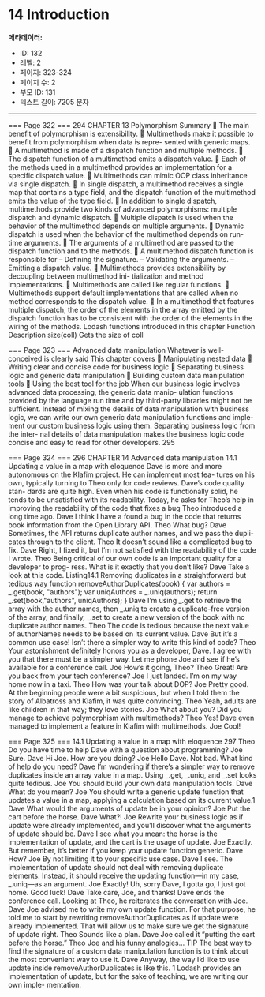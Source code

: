 # 14 Introduction

**메타데이터:**
- ID: 132
- 레벨: 2
- 페이지: 323-324
- 페이지 수: 2
- 부모 ID: 131
- 텍스트 길이: 7205 문자

---

=== Page 322 ===
294 CHAPTER 13 Polymorphism
Summary
 The main benefit of polymorphism is extensibility.
 Multimethods make it possible to benefit from polymorphism when data is repre-
sented with generic maps.
 A multimethod is made of a dispatch function and multiple methods.
 The dispatch function of a multimethod emits a dispatch value.
 Each of the methods used in a multimethod provides an implementation for a
specific dispatch value.
 Multimethods can mimic OOP class inheritance via single dispatch.
 In single dispatch, a multimethod receives a single map that contains a type field,
and the dispatch function of the multimethod emits the value of the type field.
 In addition to single dispatch, multimethods provide two kinds of advanced
polymorphisms: multiple dispatch and dynamic dispatch.
 Multiple dispatch is used when the behavior of the multimethod depends on
multiple arguments.
 Dynamic dispatch is used when the behavior of the multimethod depends on run-
time arguments.
 The arguments of a multimethod are passed to the dispatch function and to the
methods.
 A multimethod dispatch function is responsible for
– Defining the signature.
– Validating the arguments.
– Emitting a dispatch value.
 Multimethods provides extensibility by decoupling between multimethod ini-
tialization and method implementations.
 Multimethods are called like regular functions.
 Multimethods support default implementations that are called when no method
corresponds to the dispatch value.
 In a multimethod that features multiple dispatch, the order of the elements in
the array emitted by the dispatch function has to be consistent with the order of
the elements in the wiring of the methods.
Lodash functions introduced in this chapter
Function Description
size(coll) Gets the size of coll

=== Page 323 ===
Advanced data
manipulation
Whatever is well-conceived
is clearly said
This chapter covers
 Manipulating nested data
 Writing clear and concise code for business
logic
 Separating business logic and generic data
manipulation
 Building custom data manipulation tools
 Using the best tool for the job
When our business logic involves advanced data processing, the generic data manip-
ulation functions provided by the language run time and by third-party libraries
might not be sufficient. Instead of mixing the details of data manipulation with
business logic, we can write our own generic data manipulation functions and imple-
ment our custom business logic using them. Separating business logic from the inter-
nal details of data manipulation makes the business logic code concise and easy to
read for other developers.
295

=== Page 324 ===
296 CHAPTER 14 Advanced data manipulation
14.1 Updating a value in a map with eloquence
Dave is more and more autonomous on the Klafim project. He can implement most fea-
tures on his own, typically turning to Theo only for code reviews. Dave’s code quality stan-
dards are quite high. Even when his code is functionally solid, he tends to be unsatisfied
with its readability. Today, he asks for Theo’s help in improving the readability of the code
that fixes a bug Theo introduced a long time ago.
Dave I think I have a found a bug in the code that returns book information from
the Open Library API.
Theo What bug?
Dave Sometimes, the API returns duplicate author names, and we pass the dupli-
cates through to the client.
Theo It doesn’t sound like a complicated bug to fix.
Dave Right, I fixed it, but I’m not satisfied with the readability of the code I wrote.
Theo Being critical of our own code is an important quality for a developer to prog-
ress. What is it exactly that you don’t like?
Dave Take a look at this code.
Listing14.1 Removing duplicates in a straightforward but tedious way
function removeAuthorDuplicates(book) {
var authors = _.get(book, "authors");
var uniqAuthors = _.uniq(authors);
return _.set(book,"authors", uniqAuthors);
}
Dave I’m using _.get to retrieve the array with the author names, then _.uniq to
create a duplicate-free version of the array, and finally, _.set to create a new
version of the book with no duplicate author names.
Theo The code is tedious because the next value of authorNames needs to be based
on its current value.
Dave But it’s a common use case! Isn’t there a simpler way to write this kind of code?
Theo Your astonishment definitely honors you as a developer, Dave. I agree with you
that there must be a simpler way. Let me phone Joe and see if he’s available for
a conference call.
Joe How’s it going, Theo?
Theo Great! Are you back from your tech conference?
Joe I just landed. I’m on my way home now in a taxi.
Theo How was your talk about DOP?
Joe Pretty good. At the beginning people were a bit suspicious, but when I told
them the story of Albatross and Klafim, it was quite convincing.
Theo Yeah, adults are like children in that way; they love stories.
Joe What about you? Did you manage to achieve polymorphism with multimethods?
Theo Yes! Dave even managed to implement a feature in Klafim with multimethods.
Joe Cool!

=== Page 325 ===
14.1 Updating a value in a map with eloquence 297
Theo Do you have time to help Dave with a question about programming?
Joe Sure.
Dave Hi Joe. How are you doing?
Joe Hello Dave. Not bad. What kind of help do you need?
Dave I’m wondering if there’s a simpler way to remove duplicates inside an array
value in a map. Using _.get, _.uniq, and _.set looks quite tedious.
Joe You should build your own data manipulation tools.
Dave What do you mean?
Joe You should write a generic update function that updates a value in a map,
applying a calculation based on its current value.1
Dave What would the arguments of update be in your opinion?
Joe Put the cart before the horse.
Dave What?!
Joe Rewrite your business logic as if update were already implemented, and you’ll
discover what the arguments of update should be.
Dave I see what you mean: the horse is the implementation of update, and the cart is
the usage of update.
Joe Exactly. But remember, it’s better if you keep your update function generic.
Dave How?
Joe By not limiting it to your specific use case.
Dave I see. The implementation of update should not deal with removing duplicate
elements. Instead, it should receive the updating function—in my case,
_.uniq—as an argument.
Joe Exactly! Uh, sorry Dave, I gotta go, I just got home. Good luck!
Dave Take care, Joe, and thanks!
Dave ends the conference call. Looking at Theo, he reiterates the conversation with Joe.
Dave Joe advised me to write my own update function. For that purpose, he told me
to start by rewriting removeAuthorDuplicates as if update were already
implemented. That will allow us to make sure we get the signature of update
right.
Theo Sounds like a plan.
Dave Joe called it “putting the cart before the horse.”
Theo Joe and his funny analogies...
TIP The best way to find the signature of a custom data manipulation function is to
think about the most convenient way to use it.
Dave Anyway, the way I’d like to use update inside removeAuthorDuplicates is
like this.
1 Lodash provides an implementation of update, but for the sake of teaching, we are writing our own imple-
mentation.